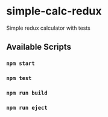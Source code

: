 # simple-calc-redux
Simple redux calculator with tests

## Available Scripts

### `npm start`
### `npm test`
### `npm run build`
### `npm run eject`
